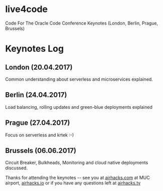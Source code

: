 # live4code
Code For The Oracle Code Conference Keynotes (London, Berlin, Prague, Brussels)

# Keynotes Log

## London (20.04.2017)

Common understanding about serverless and microservices explained. 

## Berlin (24.04.2017)

Load balancing, rolling updates and green-blue deployments explained

## Prague (27.04.2017)

Focus on serverless and krtek :-)

## Brussels (06.06.2017)

Circuit Breaker, Bulkheads, Monitoring and cloud native deployments discussed.


Thanks for attending the keynotes -- see you at [airhacks.com](http://airhacks.com) at MUC airport, [airhacks.io](http://airhacks.io) or if you have any questions left at [airhacks.tv](http://airhacks.tv)
